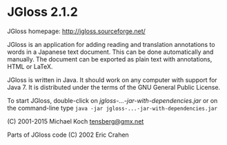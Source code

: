 JGloss 2.1.2
============

JGloss homepage: http://jgloss.sourceforge.net/

JGloss is an application for adding reading and translation annotations to
words in a Japanese text document. This can be done automatically and manually.
The document can be exported as plain text with annotations, HTML or LaTeX.

JGloss is written in Java. It should work on any computer with support for
Java 7. It is distributed under the terms of the GNU General Public License.

To start JGloss, double-click on _jgloss-...-jar-with-dependencies.jar_ or
on the command-line type
`java -jar jgloss-...-jar-with-dependencies.jar`

(C) 2001-2015 Michael Koch <tensberg@gmx.net>

Parts of JGloss code (C) 2002 Eric Crahen
